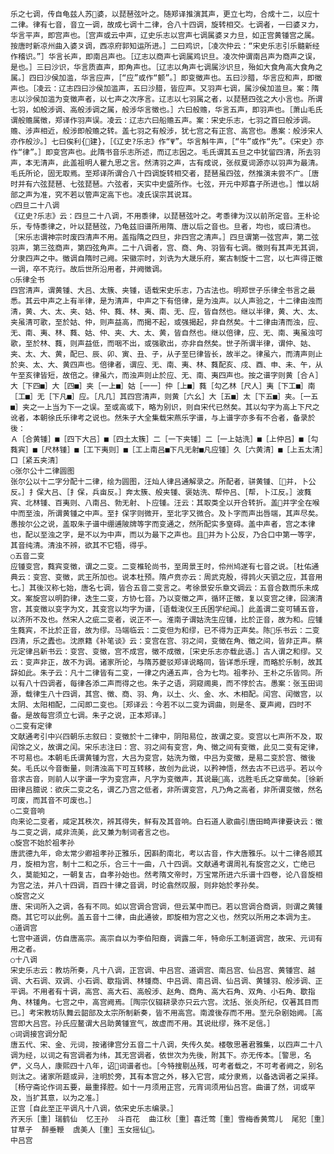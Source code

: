 <!-- { "loadSidebar": true } -->
    乐之七调，传自龟兹人苏婆，以琵琶弦叶之。随郑译推演其声，更立七均，合成十二，以应十二律。律有七音，音立一调，故成七调十二律，合八十四调，旋转相交。七调者，一曰婆ヌ力，华言平声，即宫声也。［宫声或云中声，辽史乐志以宫声七调属婆ヌ力旦，如正宫黄锺宫之属。按唐时新凉州曲入婆ヌ调，西凉府郭知运所进。］二曰鸡识，［凌次仲云：“宋史乐志引乐髓新经作稽识。”］华言长声，即南吕声也。［辽志以商声七调属鸡识旦。凌次仲谓南吕声为商声之误，是也。］三曰沙识，华言质直声，即角声也。［辽志以角声七调属沙识旦，殆如大食角高大食角之属。］四曰沙侯加滥，华言应声，［“应”或作“颤”。］即变徵声也。五曰沙腊，华言应和声，即徵声也。［凌云：辽志四曰沙侯加滥声，五曰沙腊，皆应声。又羽声七调，属沙侯加滥旦。案：隋志以沙侯加滥为变徵声者，以七声之次序言。辽志以七羽属之者，以琵琶四弦之大小言也。所谓七羽，如般涉调、高般涉调之属，般涉华言徵也。］六曰般赡，华言五声，即羽声也。［萧山毛氏谓般赡属徵，郑译作羽声误。凌云：辽志六曰船赡五声。案：宋史乐志，七羽之首曰般涉调。赡、涉声相近，般涉即般赡之转。盖七羽之有般涉，犹七宫之有正宫、高宫也。愚案：般涉宋人亦作般沙。］七曰俟利{建}，［《辽史?乐志》作“Ψ”。华言斛牛声，［“牛”或作“先”。《宋史》亦作“律”。］即变宫声也。此隋书音乐志所述，而辽志因之。毛氏谓其五旦之中犹留四清，所去羽声，本无清声，此盖祖明人瞿九思之言。然清羽之声，古有成说，张叔夏词源亦以羽声为最清。毛氏所论，固无取焉。至郑译所谓合八十四调旋转相交者，琵琶虽四弦，然推演未尝不广。［唐时并有六弦琵琶、七弦琵琶。六弦者，天实中史盛所作。七弦，开元中郑喜子所进也。］惟以胡部之声为准，究不若以管声定高下也。凌氏误宗其说耳。
    ○四旦二十八调
    《辽史?乐志》云：四旦二十八调，不用黍律，以琵琶弦叶之。考黍律为汉以前所定音。王朴论乐，专恃黍律之，叶以琵琶弦，乃龟兹旧谱所用隋、唐以后之音也。旦者，均也，或曰清也。［宋乐志谓神宗时废四清声不用。盖指隋之四旦，非四宫之清声。］四旦谓第一弦宫声，第二弦羽声，第三弦商声，第四弦角声。二十八调者，宫、商、角、羽皆有七调。徵则有其声无其调，分隶四声之中。徵调自隋时己阙。宋徽宗时，刘诜为大晟乐府，案古制旋十二宫，以七声得正徵一调，卒不克行。故后世所沿用者，并阙徵调。
    ○乐律全书
    四宫清声，谓黄锺、大吕、太簇、夹锺，语载宋史乐志，乃古法也。明郑世子乐律全书言之最悉。其云中声之上有半律，是为清声，中声之下有倍律，是为浊声。以人声验之，十二律由浊而清，黄、大、太、夹、姑、仲、蕤、林、夷、南、无、应，皆自然也。继以半律，黄、大、太、夹虽清可歌，至於姑、仲，则声益高，而揭不起，或强揭起，非自然矣。十二律由清而浊，应、无、南、夷、林、蕤、姑、仲、夹、大、太、黄，皆自然也。继以倍律，应、无、南、夷虽浊可歌，至於林、蕤，则声益低，而咽不出，或强歌出，亦非自然矣。世子所谓半律，谓仲、姑、夹、太、大、黄，配巳、辰、卯、寅、丑、子，从子至巳律皆长，故半之。律虽六，而清声则止於夹、太、大、黄四声也。倍律者，谓应、无、南、夷、林、蕤配亥、戌、酉、申、未、午，从午至亥律皆短，故倍之。律虽六，而浊声则止於应、无、南、夷四声也。按之谱字则黄［合Ａ］大［下四■］大［四■］夹［一上■］姑［一一］仲［上■］蕤［勾乙林［尺人］夷［下工■］南［工■］无［下凡■］应。［凡几］其四宫清声，则黄［六幺］大［五■］太［下五■］夹。［一五■］夹之一上当为下一之误。至或高或下，略为别识，则自宋代已然矣。其以勾字为高上下尺之讹者，本朝徐氏乐律考之说也。然朱子大全集载宋燕乐字谱，与上谱字亦多有不合者，备录於後：
    Ａ［合黄锺］■［四下大吕］■［四土太簇］二［一下夹锺］二［一上姑洗］■［上仲吕］■［勾蕤宾］■［尺林锺］■［工下夷则］■［工上南吕■下凡无射■凡应锺］久［六黄清］■［上五太清］囗［紧五夹清］
    ○张尔公十二律圆图
    张尔公以十二字分配十二律，绘为圆图，汪灿人律吕通解录之。所配者，骈黄锺、［并，卜公反。］扌保大吕、［扌保，兵亩反。］奔太簇、般夹锺、褒姑洗、帮仲吕、［帮，卜江反。］波蕤宾、北林锺、百夷则、八南吕、勃无射、卜应锺。汪云：其取类全以开合转折。盖并字全在喉中而至浊，所谓黄锺之中声。至扌保字则微开，至北字又微合。及卜字而声出唇端，其声尽矣。愚按尔公之说，盖取朱子谱中绷逋陂牌等字而变通之，然所配实多窒碍。盖中声者，宫之本律也，配以至浊之字，是不以为中声，而以为最下之声也。且并为卜公反，乃合口中第一等字，其音纯清。清浊不辨，欲其不它牾，得乎。
    ○五音二变
    应锺变宫，蕤宾变徵，谓之二变。二变椎轮尚书，至周景王时，伶州鸠遂有七音之说。［杜佑通典云：变宫、变徵，武王所加也。说本杜预。隋卢贲亦云：周武克殷，得鹑火天驷之应，其音用七。］其後汉称七始，唐名七调，皆合五音二变言之。考徐景安乐章文调云：五音合数而乐未成文。案旋宫以明韵律，迭生二变，方协七音。乃以变徵之声，循环正徵，复以变宫之律，回演清宫，其变徵以变字为文，其变宫以均字为谱，［语载浚仪王氏困学纪闻。］此盖谓二变可辅五音，以济所不及也。然宋人之疵二变者，说正不一。淮南子谓姑洗生应锺，比於正音，故为和。应锺生蕤宾，不比於正音，故为缪。马端临云：二变但为和缪，已不得为正声矣。陈乐书云：二变四清，乐之蠹也。沈原籍《补笔谈》云：变宫在宫、羽之间，变徵在角、徵之间，皆非正声。蔡元定律吕新书云：变宫、变徵，宫不成宫，徵不成徵，［宋史乐志亦载此语。］古人谓之和缪。又云：变声非正，故不为调。诸家所论，与隋苏夔驳郑译说略同，皆详悉乐理，而略於乐制，故其辞如此。朱子云：凡十二律皆有二变，一律之内通五声，合为七均。祖孝孙、王朴之乐皆同。所以有八十四调者，每律各添二声而得之也。朱子之语，洞窥阃奥，而不悖於古。愚案：张玉田词源，载律生八十四调，其宫、徵、商、羽、角，以土、火、金、水、木相配。闰宫、闰徵宫，以太阴、太阳相配，二闰即二变也。［郑译云：今若不以二变为调曲，则是冬、夏声阙，四时不备。是故每宫须立七调。朱子之说，正本郑译。］
    ○二变有定律
    文献通考引中兴四朝乐志叙曰：变徵於十二律中，阴阳易位，故谓之变。变宫以七声所不及，取闰馀之义，故谓之闰。宋乐志注曰：宫、羽之间有变宫，角、徵之间有变徵，此见二变有定律，不可易也。本朝毛氏谓黄锺为宫，大吕为变宫，姑洗为徵，中吕为变徵，是易二变於宫、徵後矣。毛氏以今音衡量，则清浊高下可互转移，故创为此说，以矜神悟，然去古不已远乎。若以今音求古音，则前人以字谱一字为变宫声，凡字为变徵声，其说最高，远胜毛氏之穿凿矣。［徐新田律吕臆说：欲庆二变之名，谓乙乃宫之低者，非所谓变宫，凡乃角之高者，非所谓变徵，然名可废，而其音不可废也。］
    ○二变音响
    向来论二变者，咸定其秩次，辨其得失，鲜有及其音响。白石道人歌曲引唐田畸声律要诀云：徵与二变之调，咸非流美，此又兼为制词者言之也。
    ○旋宫不始於祖孝孙
    唐武德九年，命太常少卿祖孝孙正雅乐，因斟酌南北，考以古音，作大唐雅乐。以十二律各顺其月，旋相为宫，制十二和之乐，合三十一曲，八十四调。文献通考谓周礼有旋宫之义，亡绝已久，莫能知之，一朝复古，自孝孙始也。然考隋文帝时，万宝常所进六乐谱十四卷，论八音旋相为宫之法，并八十四调，百四十律之音调，时论翕然叹服，则非始於孝孙矣。
    ○旋宫之义
    唐、宋词所入之调，各有不同。如以宫调合宫调，但云某中而已。若以宫调合商调，则谓之黄锺商。其它可以此例。盖五音十二律，由此通彼，即旋相为宫之义也，然究以所用之本调为主。
    ○道调宫
    七宫中道调，仿自唐高宗。高宗自以为李伯阳裔，调露二年，特命乐工制道调宫，故宋、元词有用之者。
    ○十八调
    宋史乐志云：教坊所奏，凡十八调，正宫调、中吕宫、道调宫、南吕宫、仙吕宫、黄锺宫、越调、大石调、双调、小石调、歇指调、林锺商、中吕调、南吕调、仙吕调、黄锺羽、般涉调、正平调。不用者有十调，高宫、高大石、高般涉、赵角、商角、高大石角、双角、小石角、歇指角、林锺角。七宫之中，高宫阙焉。［陶宗仪辍耕录亦只云六宫。沈括、张炎所纪，仅著其目而已。］考宋教坊队舞云韶部及太宗所制新奏，皆不用高宫。南渡後存而不用。至元杂剧始阙。［高宫即大吕宫。孙氏应鳌谓大吕助黄锺宣气，故虚而不用。其说纰缪，殊不足信。］
    ○词调接宫调分配
    唐五代、宋、金、元词，按诸律宫分五音二十八调，失传久矣。楼敬思著君雅集，以四声二十八调为经，以词之有宫调者为纬，其无宫调者，依世次为先後，附其下。亦无传本。［警思，名俨，义乌人，康熙四十八年，诏词谱者也。［今特搜剔丛残，可考者载之，不可考者阙之，别名则汰之。诸家所题或异，注明於旁，其有本宫之外，移入它宫，咸分隶焉，以备选调者之采择。［杨守斋论作词五要，最重择腔。如十一月须用正宫，元宵词须用仙吕宫。曲谱了然，词或罕及，当扩其意，以为之准。］
    正宫［自此至正平调凡十八调，依宋史乐志编录。］
    齐天乐［重］瑞鹤仙  忆王孙  斗百花  曲江秋［重］喜迁莺［重］雪梅香黄莺儿  尾犯［重］甘草子  醉垂鞭  虞美人［重］玉女摇仙。
    中吕宫
